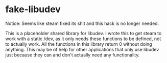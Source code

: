 # fake-libudev

Notice:
Seems like steam fixed its shit and this hack is no longer needed.

This is a placeholder shared library for libudev.
I wrote this to get steam to work with a static /dev, as it only needs these functions to be defined, not to actually work.
All the functions in this library return 0 without doing anything.
This may be of help for other applications that only use libudev just because they can and don't actually need any functionality.
